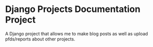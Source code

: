 # Django Projects Documentation Project 
A Django project that allows me to make blog posts as well as upload pfds/reports about other projects.
